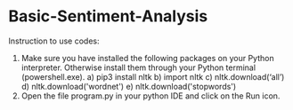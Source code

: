 # Basic-Sentiment-Analysis
Instruction to use codes:
1. Make sure you have installed the following packages on your Python interpreter. Otherwise install them through your Python terminal (powershell.exe). 
    a) pip3 install nltk 
    b) import nltk
    c) nltk.download(‘all’) 
    d) nltk.download('wordnet')
    e) nltk.download('stopwords')
2. Open the file program.py in your python IDE and click on the Run icon.

